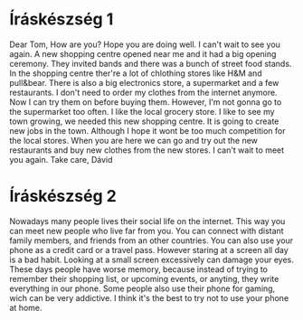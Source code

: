 # Íráskészség 1

Dear Tom,
How are you? Hope you are doing well. I can't wait to see you again.
A new shopping centre opened near me and it had a big opening ceremony. They invited bands and there was a bunch of street food stands.
In the shopping centre ther're a lot of chlothing stores like H&M and pull&bear. There is also a big electronics store, a supermarket and a few restaurants.
I don't need to order my clothes from the internet anymore. Now I can try them on before buying them.
However, I'm not gonna go to the supermarket too often. I like the local grocery store. I like to see my town growing, we needed this new shopping centre. It is going to create new jobs in the town.
Although I hope it wont be too much competition for the local stores.
When you are here we can go and try out the new restaurants and buy new clothes from the new stores.
I can't wait to meet you again.
Take care,
Dávid

# Íráskészség 2

Nowadays many people lives their social life on the internet. This way you can meet new people who live far from you. You can connect with distant family members, and friends from an other countries. You can also use your phone as a credit card or a travel pass. However staring at a screen all day is a bad habit. Looking at a small screen excessively can damage your eyes. These days people have worse memory, because instead of trying to remember their shopping list, or upcoming events, or anyting, they write everything in our phone. Some people also use their phone for gaming, wich can be very addictive. I think it's the best to try not to use your phone at home.